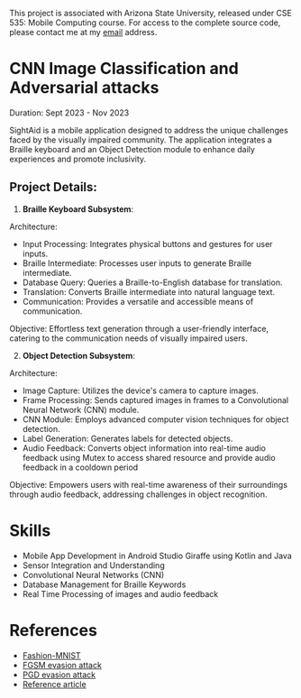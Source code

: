 This project is associated with Arizona State University, released under CSE 535: Mobile Computing course. For access to the complete source code, please contact me at my [email](mailto:asroideva@gmail.com) address.

# CNN Image Classification and Adversarial attacks
Duration: Sept 2023 - Nov 2023

SightAid is a mobile application designed to address the unique challenges faced by the visually impaired community. The application integrates a Braille keyboard and an Object Detection module to enhance daily experiences and promote inclusivity.

## Project Details:
1. **Braille Keyboard Subsystem**:

Architecture:
- Input Processing: Integrates physical buttons and gestures for user inputs.
- Braille Intermediate: Processes user inputs to generate Braille intermediate.
- Database Query: Queries a Braille-to-English database for translation.
- Translation: Converts Braille intermediate into natural language text.
- Communication: Provides a versatile and accessible means of communication.

Objective: Effortless text generation through a user-friendly interface, catering to the communication needs of visually impaired users.

2. **Object Detection Subsystem**:

Architecture:
- Image Capture: Utilizes the device's camera to capture images.
- Frame Processing: Sends captured images in frames to a Convolutional Neural Network (CNN) module.
- CNN Module: Employs advanced computer vision techniques for object detection.
- Label Generation: Generates labels for detected objects.
- Audio Feedback: Converts object information into real-time audio feedback using Mutex to access shared resource and provide audio feedback in a cooldown period

Objective: Empowers users with real-time awareness of their surroundings through audio feedback, addressing challenges in object recognition.

# Skills
- Mobile App Development in Android Studio Giraffe using Kotlin and Java
- Sensor Integration and Understanding
- Convolutional Neural Networks (CNN)
- Database Management for Braille Keywords
- Real Time Processing of images and audio feedback

# References
- [Fashion-MNIST](https://github.com/zalandoresearch/fashion-mnist)
- [FGSM evasion attack](https://arxiv.org/abs/1412.6572)
- [PGD evasion attack](https://arxiv.org/pdf/1706.06083.pdf)
- [Reference article](https://medium.com/swlh/gradient-based-adversarial-attacks-an-introduction-526238660dc9)